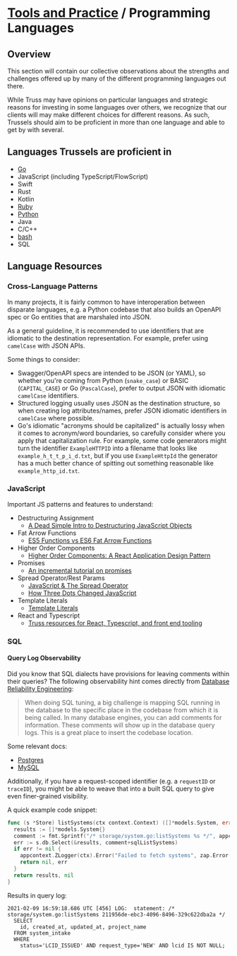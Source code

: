 # [Tools and Practice](../README.md) / Programming Languages

## Overview

This section will contain our collective observations about the strengths and challenges offered up by many of the different programming languages out there.

While Truss may have opinions on particular languages and strategic reasons for investing in some languages over others, we recognize that our clients will may make different choices for different reasons. As such, Trussels should aim to be proficient in more than one language and able to get by with several.

## Languages Trussels are proficient in

- [Go](./GO.md)
- JavaScript (including TypeScript/FlowScript)
- Swift
- Rust
- Kotlin
- [Ruby](./ruby/README.md)
- [Python](./python/README.md)
- Java
- C/C++
- [bash](./BASH.md)
- SQL

## Language Resources

### Cross-Language Patterns

In many projects, it is fairly common to have interoperation between disparate
languages, e.g. a Python codebase that also builds an OpenAPI spec or Go
entities that are marshaled into JSON.

As a general guideline, it is recommended to use identifiers that are idiomatic
to the destination representation. For example, prefer using `camelCase` with
JSON APIs.

Some things to consider:

- Swagger/OpenAPI specs are intended to be JSON (or YAML), so whether you're
  coming from Python (`snake_case`) or BASIC (`CAPITAL_CASE`) or Go
  (`PascalCase`), prefer to output JSON with idiomatic `camelCase` identifiers.
- Structured logging usually uses JSON as the destination structure, so when
  creating log attributes/names, prefer JSON idiomatic identifiers in
  `camelCase` where possible.
- Go's idiomatic "acronyms should be capitalized" is actually lossy when it
  comes to acronym/word boundaries, so carefully consider where you apply that
  capitalization rule. For example, some code generators might turn the
  identifier `ExampleHTTPID` into a filename that looks like
  `example_h_t_t_p_i_d.txt`, but if you use `ExampleHttpId` the generator has
  a much better chance of spitting out something reasonable like
  `example_http_id.txt`.

### JavaScript

Important JS patterns and features to understand:

- Destructuring Assignment
  - [A Dead Simple Intro to Destructuring JavaScript Objects](http://wesbos.com/destructuring-objects/)
- Fat Arrow Functions
  - [ES5 Functions vs ES6 Fat Arrow Functions](https://medium.com/@thejasonfile/es5-functions-vs-es6-fat-arrow-functions-864033baa1a)
- Higher Order Components
  - [Higher Order Components: A React Application Design Pattern](https://www.sitepoint.com/react-higher-order-components/)
- Promises
  - [An incremental tutorial on promises](https://www.sohamkamani.com/blog/2016/08/28/incremenal-tutorial-to-promises/)
- Spread Operator/Rest Params
  - [JavaScript & The Spread Operator](https://codeburst.io/javascript-the-spread-operator-a867a71668ca)
  - [How Three Dots Changed JavaScript](https://dmitripavlutin.com/how-three-dots-changed-javascript/)
- Template Literals
  - [Template Literals](https://css-tricks.com/template-literals/)
- React and Typescript
  - [Truss resources for React, Typescript, and front end tooling](https://github.com/trussworks/Engineering-Playbook/tree/master/web/frontend)

### SQL

#### Query Log Observability

Did you know that SQL dialects have provisions for leaving comments within their queries? The following observability hint comes directly from [Database Reliability Engineering](https://www.oreilly.com/library/view/database-reliability-engineering/9781491925935/?sortby=bestSellers):

> When doing SQL tuning, a big challenge is mapping SQL running in the database to the specific place in the codebase from which it is being called. In many database engines, you can add comments for information. These comments will show up in the database query logs. This is a great place to insert the codebase location.

Some relevant docs:

- [Postgres](https://www.postgresql.org/docs/current/sql-syntax-lexical.html#SQL-SYNTAX-COMMENTS)
- [MySQL](https://dev.mysql.com/doc/refman/8.0/en/comments.html)

Additionally, if you have a request-scoped identifier (e.g. a `requestID` or `traceID`), you might be able to weave that into a built SQL query to give even finer-grained visibility.

A quick example code snippet:

```go
func (s *Store) listSystems(ctx context.Context) ([]*models.System, error) {
  results := []*models.System{}
  comment := fmt.Sprintf("/* storage/system.go:listSystems %s */", appcontext.TraceID(ctx))
  err := s.db.Select(&results, comment+sqlListSystems)
  if err != nil {
    appcontext.ZLogger(ctx).Error("Failed to fetch systems", zap.Error(err))
    return nil, err
  }
  return results, nil
}
```

Results in query log:

```shell
2021-02-09 16:59:18.686 UTC [456] LOG:  statement: /* storage/system.go:listSystems 211956de-ebc3-4096-8496-329c622dba2a */
  SELECT
    id, created_at, updated_at, project_name
  FROM system_intake
  WHERE
    status='LCID_ISSUED' AND request_type='NEW' AND lcid IS NOT NULL;
```
